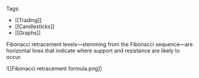 Tags:
- [[Trading]]
- [[Candlesticks]]
- [[Graphs]]

Fibonacci retracement levels—stemming from the Fibonacci sequence—are horizontal lines that indicate where support and resistance are likely to occur.

![[Fibonacci retracement formula.png]]
